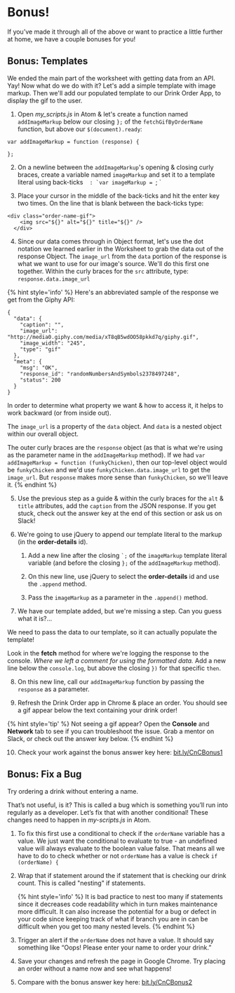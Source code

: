 # Bonus!

If you’ve made it through all of the above or want to practice a little further at home, we have a couple bonuses for you!

## Bonus: Templates

We ended the main part of the worksheet with getting data from an API. Yay! Now what do we do with it? Let's add a simple template with image markup. Then we'll add our populated template to our Drink Order App, to display the gif to the user.

  1. Open _my_scripts.js_ in Atom & let's create a function named `addImageMarkup` below our closing `};` of the `fetchGifByOrderName` function, but above our `$(document).ready`:

  ```
  var addImageMarkup = function (response) {

  };
  ```

  2. On a newline between the `addImageMarkup`'s opening & closing curly braces, create a variable named `imageMarkup` and set it to a template literal using back-ticks `` `` ``: `var imageMarkup = ``; `

  3. Place your cursor in the middle of the back-ticks and hit the enter key two times. On the line that is blank between the back-ticks type:

  ```
  <div class="order-name-gif">
	  <img src="${}" alt="${}" title="${}" />
	</div>
  ```

  4. Since our data comes through in Object format, let's use the dot notation we learned earlier in the Worksheet to grab the data out of the response Object. The `image_url` from the `data` portion of the response is what we want to use for our image's source. We'll do this first one together. Within the curly braces for the `src` attribute, type: `response.data.image_url`

  {% hint style='info' %}
  Here's an abbreviated sample of the response we get from the Giphy API:

  ```
  {
    "data": {
      "caption": "",
      "image_url": "http://media0.giphy.com/media/xT8qB5wdOO58pkkd7q/giphy.gif",
      "image_width": "245",
      "type": "gif"
    },
    "meta": {
      "msg": "OK",
      "response_id": "randomNumbersAndSymbols2378497248",
      "status": 200
    }
  }
  ```

  In order to determine what property we want & how to access it, it helps to work backward (or from inside out).

  The `image_url` is a property of the `data` object. And `data` is a nested object within our overall object.

  The outer curly braces are the `response` object (as that is what we're using as the parameter name in the `addImageMarkup` method). If we had `var addImageMarkup = function (funkyChicken)`, then our top-level object would be `funkyChicken` and we'd use `funkyChicken.data.image_url` to get the `image_url`. But `response` makes more sense than `funkyChicken`, so we'll leave it.
  {% endhint %}

  5. Use the previous step as a guide & within the curly braces for the `alt` & `title` attributes, add the `caption` from the JSON response. If you get stuck, check out the answer key at the end of this section or ask us on Slack!

  6. We're going to use jQuery to append our template literal to the markup (in the **order-details** id).

      1. Add a new line after the closing `` `; `` of the `imageMarkup` template literal variable (and before the closing `};` of the `addImageMarkup` method).

      2. On this new line, use jQuery to select the **order-details** id and use the `.append` method.

      3. Pass the `imageMarkup` as a parameter in the `.append()` method.

  7. We have our template added, but we're missing a step. Can you guess what it is?...  

  We need to pass the data to our template, so it can actually populate the template!  

  Look in the **fetch** method for where we're logging the response to the console. _Where we left a comment for using the formatted data._ Add a new line below the `console.log`, but above the closing `})` for that specific `then`.

  8. On this new line, call our `addImageMarkup` function by passing the `response` as a parameter.

  9. Refresh the Drink Order app in Chrome & place an order. You should see a gif appear below the text containing your drink order!

  {% hint style='tip' %}
  Not seeing a gif appear? Open the **Console** and **Network** tab to see if you can troubleshoot the issue. Grab a mentor on Slack, or check out the answer key below.
  {% endhint %}

  10. Check your work against the bonus answer key here: [bit.ly/CnCBonus1](http://bit.ly/CnCBonus1)

## Bonus: Fix a Bug

Try ordering a drink without entering a name.  

That’s not useful, is it? This is called a bug which is something you’ll run into regularly as a developer. Let’s fix that with another conditional!  These changes need to happen in _my-scripts.js_ in Atom.

1.  To fix this first use a conditional to check if the `orderName` variable has a value.  We just want the conditional to evaluate to true - an undefined value will always evaluate to the boolean value false. That means all we have to do to check whether or not `orderName` has a value is check `if (orderName) {`

2.  Wrap that if statement around the if statement that is checking our drink count.  This is called "nesting" if statements.  

    {% hint style='info' %}
It is bad practice to nest too many if statements since it decreases code readability which in turn makes maintenance more difficult.  It can also increase the potential for a bug or defect in your code since keeping track of what if branch you are in can be difficult when you get too many nested levels.
    {% endhint %}

3.  Trigger an alert if the `orderName` does not have a value.  It should say something like “Oops! Please enter your name to order your drink.”

4.  Save your changes and refresh the page in Google Chrome.  Try placing an order without a name now and see what happens!

5.  Compare with the bonus answer key here: [bit.ly/CnCBonus2](http://bit.ly/CnCBonus2)
